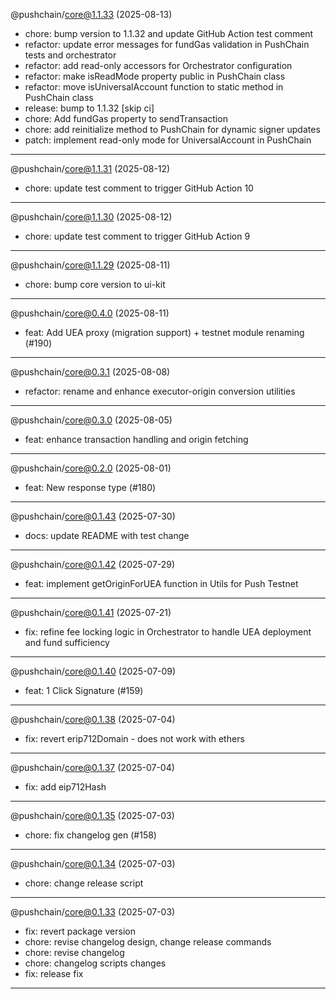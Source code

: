 @pushchain/core@1.1.33 (2025-08-13)

- chore: bump version to 1.1.32 and update GitHub Action test comment
- refactor: update error messages for fundGas validation in PushChain tests and orchestrator
- refactor: add read-only accessors for Orchestrator configuration
- refactor: make isReadMode property public in PushChain class
- refactor: move isUniversalAccount function to static method in PushChain class
- release: bump to 1.1.32 [skip ci]
- chore: Add fundGas property to sendTransaction
- chore: add reinitialize method to PushChain for dynamic signer updates
- patch: implement read-only mode for UniversalAccount in PushChain

---

@pushchain/core@1.1.31 (2025-08-12)

- chore: update test comment to trigger GitHub Action 10

---

@pushchain/core@1.1.30 (2025-08-12)

- chore: update test comment to trigger GitHub Action 9

---

@pushchain/core@1.1.29 (2025-08-11)

- chore: bump core version to ui-kit

---

@pushchain/core@0.4.0 (2025-08-11)

- feat: Add UEA proxy (migration support) + testnet module renaming (#190)

---

@pushchain/core@0.3.1 (2025-08-08)

- refactor: rename and enhance executor-origin conversion utilities

---

@pushchain/core@0.3.0 (2025-08-05)

- feat: enhance transaction handling and origin fetching

---

@pushchain/core@0.2.0 (2025-08-01)

- feat: New response type (#180)

---

@pushchain/core@0.1.43 (2025-07-30)

- docs: update README with test change

---

@pushchain/core@0.1.42 (2025-07-29)

- feat: implement getOriginForUEA function in Utils for Push Testnet

---

@pushchain/core@0.1.41 (2025-07-21)

- fix: refine fee locking logic in Orchestrator to handle UEA deployment and fund sufficiency

---

@pushchain/core@0.1.40 (2025-07-09)

- feat: 1 Click Signature (#159)

---

@pushchain/core@0.1.38 (2025-07-04)

- fix: revert erip712Domain - does not work with ethers

---

@pushchain/core@0.1.37 (2025-07-04)

- fix: add eip712Hash

---

@pushchain/core@0.1.35 (2025-07-03)

- chore: fix changelog gen (#158)

---

@pushchain/core@0.1.34 (2025-07-03)

- chore: change release script

---

@pushchain/core@0.1.33 (2025-07-03)

- fix: revert package version
- chore: revise changelog design, change release commands
- chore: revise changelog
- chore: changelog scripts changes
- fix: release fix

---

